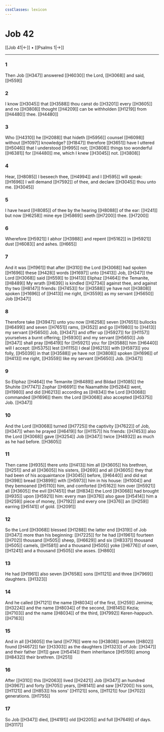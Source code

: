 ```yaml
---
cssClasses: lexicon
---
```

# Job 42

[[Job 41|←]] • [[Psalms 1|→]]

---

### 1
Then Job [[H347]] answered [[H6030]] the Lord, [[H3068]] and said, [[H559]]

### 2
I know [[H3045]] that [[H3588]] thou canst do [[H3201]] every [[H3605]] and no [[H3808]] thought [[H4209]] can be withholden [[H1219]] from [[H4480]] thee. [[H4480]]

### 3
Who [[H4310]] he [[H2088]] that hideth [[H5956]] counsel [[H6098]] without [[H1097]] knowledge? [[H1847]] therefore [[H3651]] have I uttered [[H5046]] that I understood [[H995]] not; [[H3808]] things too wonderful [[H6381]] for [[H4480]] me, which I knew [[H3045]] not. [[H3808]]

### 4
Hear, [[H8085]] I beseech thee, [[H4994]] and I [[H595]] will speak: [[H1696]] I will demand [[H7592]] of thee, and declare [[H3045]] thou unto me. [[H3045]]

### 5
I have heard [[H8085]] of thee by the hearing [[H8088]] of the ear: [[H241]] but now [[H6258]] mine eye [[H5869]] seeth [[H7200]] thee. [[H7200]]

### 6
Wherefore [[H5921]] I abhor [[H3988]] and repent [[H5162]] in [[H5921]] dust [[H6083]] and ashes. [[H665]]

### 7
And it was [[H1961]] that after [[H310]] the Lord [[H3068]] had spoken [[H1696]] these [[H428]] words [[H1697]] unto [[H413]] Job, [[H347]] the Lord [[H3068]] said [[H559]] to [[H413]] Eliphaz [[H464]] the Temanite, [[H8489]] My wrath [[H639]] is kindled [[H2734]] against thee, and against thy two [[H8147]] friends: [[H7453]] for [[H3588]] ye have not [[H3808]] spoken [[H1696]] of [[H413]] me right, [[H3559]] as my servant [[H5650]] Job [[H347]]

### 8
Therefore take [[H3947]] unto you now [[H6258]] seven [[H7651]] bullocks [[H6499]] and seven [[H7651]] rams, [[H352]] and go [[H1980]] to [[H413]] my servant [[H5650]] Job, [[H347]] and offer up [[H5927]] for [[H1157]] yourselves a burnt offering; [[H5930]] and my servant [[H5650]] Job [[H347]] shall pray [[H6419]] for [[H5921]] you: for [[H3588]] him [[H6440]] will I accept: [[H5375]] lest [[H1115]] I deal [[H6213]] with [[H5973]] you folly, [[H5039]] in that [[H3588]] ye have not [[H3808]] spoken [[H1696]] of [[H413]] me right, [[H3559]] like my servant [[H5650]] Job. [[H347]]

### 9
So Eliphaz [[H464]] the Temanite [[H8489]] and Bildad [[H1085]] the Shuhite [[H7747]] Zophar [[H6691]] the Naamathite [[H5284]] went, [[H1980]] and did [[H6213]] according as [[H834]] the Lord [[H3068]] commanded [[H1696]] them: the Lord [[H3068]] also accepted [[H5375]] Job. [[H347]]

### 10
And the Lord [[H3068]] turned [[H7725]] the captivity [[H7622]] of Job, [[H347]] when he prayed [[H6419]] for [[H1157]] his friends: [[H7453]] also the Lord [[H3068]] gave [[H3254]] Job [[H347]] twice [[H4932]] as much as he had before. [[H3605]]

### 11
Then came [[H935]] there unto [[H413]] him all [[H3605]] his brethren, [[H251]] and all [[H3605]] his sisters, [[H269]] and all [[H3605]] they that had been of his acquaintance [[H3045]] before, [[H6440]] and did eat [[H398]] bread [[H3899]] with [[H5973]] him in his house: [[H1004]] and they bemoaned [[H5110]] him, and comforted [[H5162]] him over [[H5921]] all [[H3605]] the evil [[H7451]] that [[H834]] the Lord [[H3068]] had brought [[H935]] upon [[H5921]] him: every man [[H376]] also gave [[H5414]] him a [[H259]] piece of money, [[H7192]] and every one [[H376]] an [[H259]] earring [[H5141]] of gold. [[H2091]]

### 12
So the Lord [[H3068]] blessed [[H1288]] the latter end [[H319]] of Job [[H347]] more than his beginning: [[H7225]] for he had [[H1961]] fourteen [[H702]] thousand [[H505]] sheep, [[H6629]] and six [[H8337]] thousand [[H505]] camels, [[H1581]] and a thousand [[H505]] yoke [[H6776]] of oxen, [[H1241]] and a thousand [[H505]] she asses. [[H860]]

### 13
He had [[H1961]] also seven [[H7658]] sons [[H1121]] and three [[H7969]] daughters. [[H1323]]

### 14
And he called [[H7121]] the name [[H8034]] of the first, [[H259]] Jemima; [[H3224]] and the name [[H8034]] of the second, [[H8145]] Kezia; [[H7103]] and the name [[H8034]] of the third, [[H7992]] Keren-happuch. [[H7163]]

### 15
And in all [[H3605]] the land [[H776]] were no [[H3808]] women [[H802]] found [[H4672]] fair [[H3303]] as the daughters [[H1323]] of Job: [[H347]] and their father [[H1]] gave [[H5414]] them inheritance [[H5159]] among [[H8432]] their brethren. [[H251]]

### 16
After [[H310]] this [[H2063]] lived [[H2421]] Job [[H347]] an hundred [[H3967]] and forty [[H705]] years, [[H8141]] and saw [[H7200]] his sons, [[H1121]] and [[H853]] his sons' [[H1121]] sons, [[H1121]] four [[H702]] generations. [[H1755]]

### 17
So Job [[H347]] died, [[H4191]] old [[H2205]] and full [[H7649]] of days. [[H3117]]